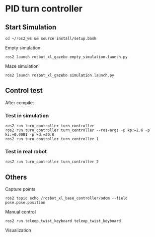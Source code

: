 # PID turn controller

## Start Simulation

    cd ~/ros2_ws && source install/setup.bash

Empty simulation

    ros2 launch rosbot_xl_gazebo empty_simulation.launch.py

Maze simulation

    ros2 launch rosbot_xl_gazebo simulation.launch.py

## Control test
After compile:

### Test in simulation

    ros2 run turn_controller turn_controller
    ros2 run turn_controller turn_controller --ros-args -p kp:=2.6 -p ki:=0.0001 -p kd:=30.0
    ros2 run turn_controller turn_controller 1
### Test in real robot

    ros2 run turn_controller turn_controller 2

## Others
Capture points

    ros2 topic echo /rosbot_xl_base_controller/odom --field pose.pose.position

Manual control

    ros2 run teleop_twist_keyboard teleop_twist_keyboard

Visualization